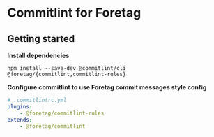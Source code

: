 # Commitlint for Foretag

## Getting started

**Install dependencies**

```
npm install --save-dev @commitlint/cli @foretag/{commitlint,commitlint-rules}
```

**Configure commitlint to use Foretag commit messages style config**
```yaml
# .commitlintrc.yml
plugins:
    - @foretag/commitlint-rules
extends:
    - @foretag/commitlint
```